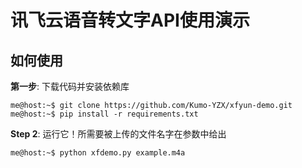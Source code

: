 # 讯飞云语音转文字API使用演示

## 如何使用

**第一步**: 下载代码并安装依赖库

```
me@host:~$ git clone https://github.com/Kumo-YZX/xfyun-demo.git
me@host:~$ pip install -r requirements.txt
```

**Step 2**: 运行它！所需要被上传的文件名字在参数中给出

```
me@host:~$ python xfdemo.py example.m4a
```